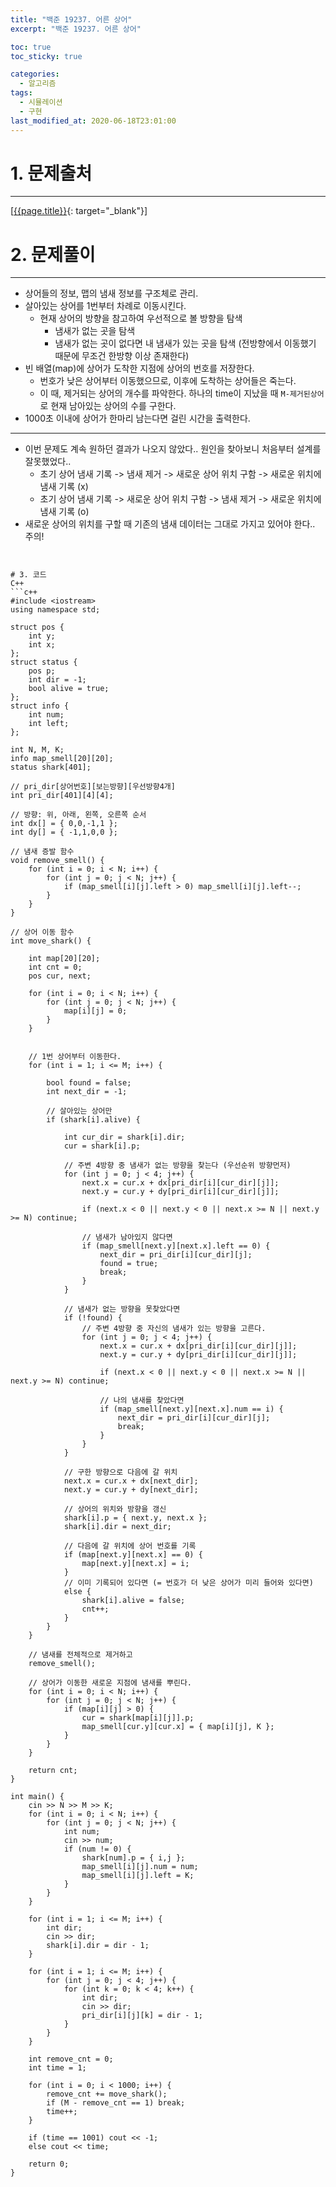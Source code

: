 ```yaml
---
title: "백준 19237. 어른 상어"
excerpt: "백준 19237. 어른 상어"

toc: true
toc_sticky: true

categories:
  - 알고리즘
tags:
  - 시뮬레이션
  - 구현
last_modified_at: 2020-06-18T23:01:00
---
```




# 1. 문제출처
---
[[{{page.title}}](https://www.acmicpc.net/problem/19237 "바로가기"){: target="_blank"}]




# 2. 문제풀이
---
- 상어들의 정보, 맵의 냄새 정보를 구조체로 관리.
- 살아있는 상어를 1번부터 차례로 이동시킨다.
  - 현재 상어의 방향을 참고하여 우선적으로 볼 방향을 탐색
    - 냄새가 없는 곳을 탐색
    - 냄새가 없는 곳이 없다면 내 냄새가 있는 곳을 탐색 (전방향에서 이동했기 때문에 무조건 한방향 이상 존재한다)
- 빈 배열(map)에 상어가 도착한 지점에 상어의 번호를 저장한다.
  - 번호가 낮은 상어부터 이동했으므로, 이후에 도착하는 상어들은 죽는다.
  - 이 때, 제거되는 상어의 개수를 파악한다. 하나의 time이 지났을 때 `M-제거된상어`로 현재 남아있는 상어의 수를 구한다.
- 1000초 이내에 상어가 한마리 남는다면 걸린 시간을 출력한다.

---

- 이번 문제도 계속 원하던 결과가 나오지 않았다.. 원인을 찾아보니 처음부터 설계를 잘못했었다..
  - 초기 상어 냄새 기록 -> 냄새 제거 -> 새로운 상어 위치 구함 -> 새로운 위치에 냄새 기록 (x)
  - 초기 상어 냄새 기록 -> 새로운 상어 위치 구함 -> 냄새 제거 -> 새로운 위치에 냄새 기록 (o)
- 새로운 상어의 위치를 구할 때 기존의 냄새 데이터는 그대로 가지고 있어야 한다.. 주의!
```


# 3. 코드
C++
```c++
#include <iostream>
using namespace std;

struct pos {
	int y;
	int x;
};
struct status {
	pos p;
	int dir = -1;
	bool alive = true;
};
struct info {
	int num;
	int left;
};

int N, M, K;
info map_smell[20][20];
status shark[401];

// pri_dir[상어번호][보는방향][우선방향4개]
int pri_dir[401][4][4];

// 방향: 위, 아래, 왼쪽, 오른쪽 순서
int dx[] = { 0,0,-1,1 };
int dy[] = { -1,1,0,0 };

// 냄새 증발 함수
void remove_smell() {
	for (int i = 0; i < N; i++) {
		for (int j = 0; j < N; j++) {
			if (map_smell[i][j].left > 0) map_smell[i][j].left--;
		}
	}
}

// 상어 이동 함수
int move_shark() {

	int map[20][20];
	int cnt = 0;
	pos cur, next;

	for (int i = 0; i < N; i++) {
		for (int j = 0; j < N; j++) {
			map[i][j] = 0;
		}
	}
	

	// 1번 상어부터 이동한다.
	for (int i = 1; i <= M; i++) {

		bool found = false;
		int next_dir = -1;

		// 살아있는 상어만
		if (shark[i].alive) {

			int cur_dir = shark[i].dir;
			cur = shark[i].p;

			// 주변 4방향 중 냄새가 없는 방향을 찾는다 (우선순위 방향먼저)
			for (int j = 0; j < 4; j++) {
				next.x = cur.x + dx[pri_dir[i][cur_dir][j]];
				next.y = cur.y + dy[pri_dir[i][cur_dir][j]];

				if (next.x < 0 || next.y < 0 || next.x >= N || next.y >= N) continue;

				// 냄새가 남아있지 않다면
				if (map_smell[next.y][next.x].left == 0) {
					next_dir = pri_dir[i][cur_dir][j];
					found = true;
					break;
				}
			}

			// 냄새가 없는 방향을 못찾았다면
			if (!found) {
				// 주변 4방향 중 자신의 냄새가 있는 방향을 고른다.
				for (int j = 0; j < 4; j++) {
					next.x = cur.x + dx[pri_dir[i][cur_dir][j]];
					next.y = cur.y + dy[pri_dir[i][cur_dir][j]];

					if (next.x < 0 || next.y < 0 || next.x >= N || next.y >= N) continue;

					// 나의 냄새를 찾았다면
					if (map_smell[next.y][next.x].num == i) {
						next_dir = pri_dir[i][cur_dir][j];
						break;
					}
				}
			}

			// 구한 방향으로 다음에 갈 위치
			next.x = cur.x + dx[next_dir];
			next.y = cur.y + dy[next_dir];

			// 상어의 위치와 방향을 갱신
			shark[i].p = { next.y, next.x };
			shark[i].dir = next_dir;

			// 다음에 갈 위치에 상어 번호를 기록
			if (map[next.y][next.x] == 0) {
				map[next.y][next.x] = i;
			}
			// 이미 기록되어 있다면 (= 번호가 더 낮은 상어가 미리 들어와 있다면)
			else {
				shark[i].alive = false;
				cnt++;
			}
		}
	}

	// 냄새를 전체적으로 제거하고
	remove_smell();

	// 상어가 이동한 새로운 지점에 냄새를 뿌린다.
	for (int i = 0; i < N; i++) {
		for (int j = 0; j < N; j++) {
			if (map[i][j] > 0) {
				cur = shark[map[i][j]].p;
				map_smell[cur.y][cur.x] = { map[i][j], K };
			}
		}
	}

	return cnt;
}

int main() {
	cin >> N >> M >> K;
	for (int i = 0; i < N; i++) {
		for (int j = 0; j < N; j++) {
			int num;
			cin >> num;
			if (num != 0) {
				shark[num].p = { i,j };
				map_smell[i][j].num = num;
				map_smell[i][j].left = K;
			}
		}
	}

	for (int i = 1; i <= M; i++) {
		int dir;
		cin >> dir;
		shark[i].dir = dir - 1;
	}

	for (int i = 1; i <= M; i++) {
		for (int j = 0; j < 4; j++) {
			for (int k = 0; k < 4; k++) {
				int dir;
				cin >> dir;
				pri_dir[i][j][k] = dir - 1;
			}
		}
	}

	int remove_cnt = 0;
	int time = 1;

	for (int i = 0; i < 1000; i++) {
		remove_cnt += move_shark();
		if (M - remove_cnt == 1) break;
		time++;
	}

	if (time == 1001) cout << -1;
	else cout << time;

	return 0;
}
```